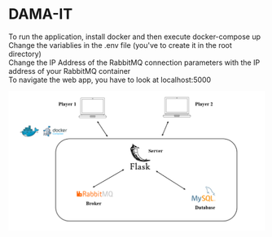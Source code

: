 # DAMA-IT
To run the application, install docker and then execute docker-compose up <br>
Change the variablies in the .env file (you've to create it in the root directory)<br>
Change the IP Address of the RabbitMQ connection parameters with the IP address of your RabbitMQ container <br>
To navigate the web app, you have to look at localhost:5000 <br>
<p align="center">
  <img src="architecture.png" width="700" title="hover text">
</p>
